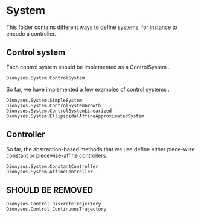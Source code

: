 # System

This folder contains different ways to define systems, for instance to encode a controller.

## Control system

Each control system should be implemented as a ControlSystem .

```@docs
Dionysos.System.ControlSystem
```

So far, we have implemented a few examples of control systems : 

```@docs
Dionysos.System.SimpleSystem
Dionysos.System.ControlSystemGrowth
Dionysos.System.ControlSystemLinearized
Dionysos.System.EllipsoidalAffineApproximatedSystem
```

## Controller 
So far, the abstraction-based methods that we use define either piece-wise constant or piecewise-affine controllers.

```@docs
Dionysos.System.ConstantController
Dionysos.System.AffineController
```

## SHOULD BE REMOVED 
```@docs
Dionysos.Control.DiscreteTrajectory
Dionysos.Control.ContinuousTrajectory
```